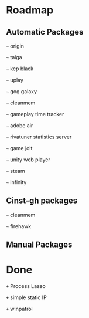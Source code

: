 # Roadmap

## Automatic Packages

`~` origin

`~` taiga

`~` kcp black

`~` uplay

`~` gog galaxy

`~` cleanmem

`~` gameplay time tracker

`~` adobe air

`~` rivatuner statistics server

`~` game jolt

`~` unity web player

`~` steam

`~` infinity

## Cinst-gh packages

`~` cleanmem

`~` firehawk

## Manual Packages

# Done

`+` Process Lasso

`+` simple static IP

`+` winpatrol
